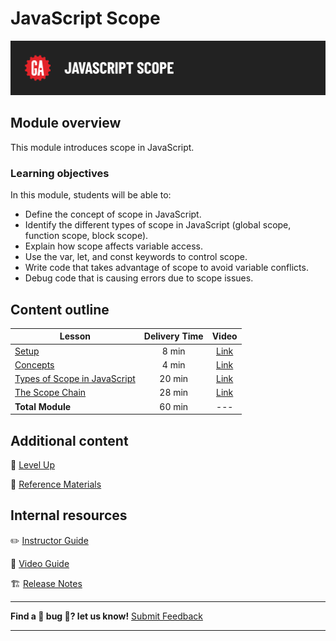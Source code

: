 # JavaScript Scope

![Hero image](./assets/hero.png)

## Module overview

This module introduces scope in JavaScript.

### Learning objectives
In this module, students will be able to:

  - Define the concept of scope in JavaScript.
  - Identify the different types of scope in JavaScript (global scope, function scope, block scope).
  - Explain how scope affects variable access.
  - Use the var, let, and const keywords to control scope.
  - Write code that takes advantage of scope to avoid variable conflicts.
  - Debug code that is causing errors due to scope issues.

## Content outline
| Lesson | Delivery Time | Video |
| ------ |:-------------:|:-----:|
| [Setup](./setup/README.md)               | 8 min  | [Link]() |
| [Concepts](./concepts/README.md)         | 4 min  | [Link]() |
| [Types of Scope in JavaScript](./types-of-scope-js/README.md) | 20 min | [Link]() |
| [The Scope Chain](./scope-chain/README.md) | 28 min | [Link]() |
|  **Total Module**                        | 60 min | ---                                                          | 

## Additional content 
🚀 [Level Up](./level-up/README.md)

📖 [Reference Materials](./references/README.md)

## Internal resources

✏️ [Instructor Guide](./internal-resources/instructor-guide.md)

🎥 [Video Guide](./internal-resources/video-guide/README.md)

🏗️ [Release Notes](./internal-resources/release-notes.md)

<hr>

**Find a 👾 bug 👾? let us know!**
[Submit Feedback](https://generalassembly.atlassian.net/servicedesk/customer/portal/16)

<hr>